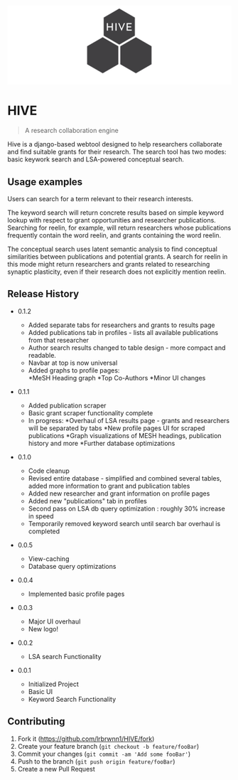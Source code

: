 ![](header.png)
# HIVE
> A research collaboration engine

Hive is a django-based webtool designed to help researchers collaborate and find suitable grants for their research. The search tool has two modes: basic keywork search and LSA-powered conceptual search. 



## Usage examples
Users can search for a term relevant to their research interests. 

The keyword search will return concrete results based on simple keyword lookup with respect to grant opportunities and researcher publications. Searching for reelin, for example, will return researchers whose publications frequently contain the word reelin, and grants containing the word reelin. 

The conceptual search uses latent semantic analysis to find conceptual similarities between publications and potential grants.
A search for reelin in this mode might return researchers and grants related to researching synaptic plasticity, even if their research does not explicitly mention reelin. 

## Release History
* 0.1.2
    * Added separate tabs for researchers and grants to results page
    * Added publications tab in profiles - lists all available publications from that researcher
    * Author search results changed to table design - more compact and readable.
    * Navbar at top is now universal
    * Added graphs to profile pages:	
    	*MeSH Heading graph
	*Top Co-Authors
    *Minor UI changes
    
* 0.1.1
    * Added publication scraper 
    * Basic grant scraper functionality complete
    * In progress:
    	*Overhaul of LSA results page - grants and researchers will be separated by tabs
	*New profile pages UI for scraped publications
	*Graph visualizations of MESH headings, publication history and more
	*Further database optimizations
* 0.1.0
    * Code cleanup
    * Revised entire database - simplified and combined several tables, added more information to grant and publication tables
    * Added new researcher and grant information on profile pages
    * Added new "publications" tab in profiles
    * Second pass on LSA db query optimization : roughly 30% increase in speed
    * Temporarily removed keyword search until search bar overhaul is completed
* 0.0.5
    * View-caching 
    * Database query optimizations
* 0.0.4
    * Implemented basic profile pages
* 0.0.3
    * Major UI overhaul
    * New logo!
* 0.0.2
    * LSA search Functionality
* 0.0.1
    * Initialized Project
    * Basic UI 
    * Keyword Search Functionality



## Contributing

1. Fork it (<https://github.com/lrbrwnn1/HIVE/fork>)
2. Create your feature branch (`git checkout -b feature/fooBar`)
3. Commit your changes (`git commit -am 'Add some fooBar'`)
4. Push to the branch (`git push origin feature/fooBar`)
5. Create a new Pull Request

<!-- Markdown link & img dfn's -->
[npm-image]: https://img.shields.io/npm/v/datadog-metrics.svg?style=flat-square
[npm-url]: https://npmjs.org/package/datadog-metrics
[npm-downloads]: https://img.shields.io/npm/dm/datadog-metrics.svg?style=flat-square
[travis-image]: https://img.shields.io/travis/dbader/node-datadog-metrics/master.svg?style=flat-square
[travis-url]: https://travis-ci.org/dbader/node-datadog-metrics



				
				
			
			

